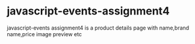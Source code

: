 # javascript-events-assignment4
javascript-events assignment4 is a product details page with name,brand name,price image preview etc

